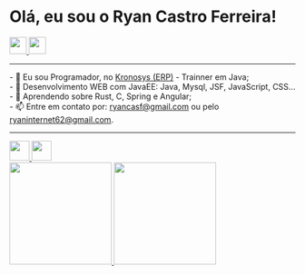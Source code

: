 # Olá, eu sou o Ryan Castro Ferreira!
<a href="mailto:ryaninternet62@gmail.com">
   <img height="30" src="https://img.shields.io/badge/Gmail-D14836?style=for-the-badge&logo=gmail&logoColor=white">
</a>
<a href="https://www.linkedin.com/in/ryan-castro-ferreira">
    <img height="30" src="https://img.shields.io/badge/LinkedIn-0077B5?style=for-the-badge&logo=linkedin&logoColor=white">
</a>

<hr />
- 🔭 Eu sou Programador, no <a target="_blank" href="https://kronosys.com.br/global/">Kronosys (ERP)</a> - Trainner em Java;<br />
- 🌱 Desenvolvimento WEB com JavaEE: Java, Mysql, JSF, JavaScript, CSS...<br />
- 🌱 Aprendendo sobre Rust, C, Spring e Angular;<br />
- 📫 Entre em contato por: <a href="mailto:ryancasf@gmail.com">ryancasf@gmail.com</a> ou pelo <a href="mailto:ryaninternet62@gmail.com">ryaninternet62@gmail.com</a>.<br />
<hr />
<a href="https://www.java.com/">
  <img height= "35" src= "https://img.shields.io/badge/Java-ED8B00?style=for-the-badge&logo=java&logoColor=white">
</a>
<a href="https://www.rust-lang.org/">
  <img height= "35" src= "https://img.shields.io/badge/Rust-FFFFFF?style=for-the-badge&logo=rust&logoColor=black">
</a>

<div>
  <a href="https://github.com/RyanCasf">
    <img height="180em" src="https://github-readme-stats.vercel.app/api?username=RyanCasf&show_icons=true&theme=dark&include_all_commits=true&count_private=true" />
    <img height="180em" src="https://github-readme-stats.vercel.app/api/top-langs/?username=RyanCasf&layout=compact&langs_count=10&theme=dark" />
  </a>
</div>
